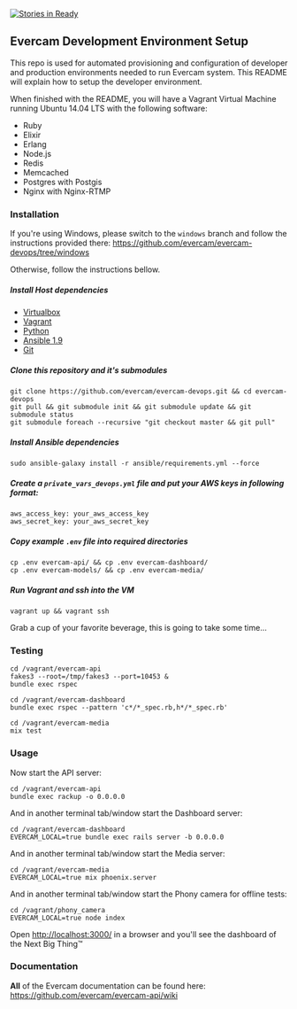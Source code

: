 [![Stories in Ready](https://badge.waffle.io/evercam/evercam-devops.png?label=ready&title=Ready)](https://waffle.io/evercam/evercam-devops)
## Evercam Development Environment Setup

This repo is used for automated provisioning and configuration of developer and production environments needed to run Evercam system. This README will explain how to setup the developer environment.

When finished with the README, you will have a Vagrant Virtual Machine running Ubuntu 14.04 LTS with the following software:

* Ruby
* Elixir
* Erlang
* Node.js
* Redis
* Memcached
* Postgres with Postgis
* Nginx with Nginx-RTMP

### Installation

If you're using Windows, please switch to the `windows` branch and follow the instructions provided there: https://github.com/evercam/evercam-devops/tree/windows

Otherwise, follow the instructions bellow.

##### Install Host dependencies

* [Virtualbox](https://www.virtualbox.org/wiki/Downloads)
* [Vagrant](http://www.vagrantup.com/downloads.html)
* [Python](https://www.python.org/downloads/)
* [Ansible 1.9](http://docs.ansible.com/ansible/intro_installation.html)
* [Git](http://git-scm.com/downloads)

##### Clone this repository and it's submodules

```
git clone https://github.com/evercam/evercam-devops.git && cd evercam-devops
git pull && git submodule init && git submodule update && git submodule status
git submodule foreach --recursive "git checkout master && git pull"
```

##### Install Ansible dependencies

```
sudo ansible-galaxy install -r ansible/requirements.yml --force
```

##### Create a `private_vars_devops.yml` file and put your AWS keys in following format:

```
aws_access_key: your_aws_access_key
aws_secret_key: your_aws_secret_key
```

##### Copy example `.env` file into required directories

```
cp .env evercam-api/ && cp .env evercam-dashboard/
cp .env evercam-models/ && cp .env evercam-media/
```

##### Run Vagrant and ssh into the VM

```
vagrant up && vagrant ssh
```

Grab a cup of your favorite beverage, this is going to take some time...

### Testing

```
cd /vagrant/evercam-api
fakes3 --root=/tmp/fakes3 --port=10453 &
bundle exec rspec

cd /vagrant/evercam-dashboard
bundle exec rspec --pattern 'c*/*_spec.rb,h*/*_spec.rb'

cd /vagrant/evercam-media
mix test
```

### Usage

Now start the API server:

```
cd /vagrant/evercam-api
bundle exec rackup -o 0.0.0.0
```

And in another terminal tab/window start the Dashboard server:

```
cd /vagrant/evercam-dashboard
EVERCAM_LOCAL=true bundle exec rails server -b 0.0.0.0
```

And in another terminal tab/window start the Media server:

```
cd /vagrant/evercam-media
EVERCAM_LOCAL=true mix phoenix.server
```

And in another terminal tab/window start the Phony camera for offline tests:

```
cd /vagrant/phony_camera
EVERCAM_LOCAL=true node index
```

Open [http://localhost:3000/](http://localhost:3000/) in a browser and you'll see the dashboard of the Next Big Thing&trade;

### Documentation

**All** of the Evercam documentation can be found here: https://github.com/evercam/evercam-api/wiki
